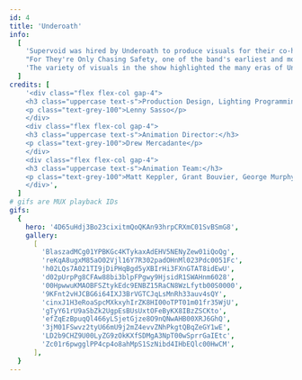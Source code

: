 ```yaml
---
id: 4
title: 'Underoath'
info:
  [
    'Supervoid was hired by Underoath to produce visuals for their co-headlining tour with The Ghost Inside. With a setlist spanning their entire career, we integrated themes from the visual branding of each album to transport the crowd through the many eras of their music. From haunted houses and desert landscapes for Define The Great Line, to colorful geometry and paper collages for Lost In The Sound Of Separation, to retro futurism and CRT glitch art for Voyeurist',
    "For They're Only Chasing Safety, one of the band's earliest and most beloved albums, we used live cameras to capture the band and their audience, uniting them on screen. This footage was heavily treated with Notch and cut to timecode, creating a dynamic and immersive experience.",
    'The variety of visuals in the show highlighted the many eras of Underoath, each bringing its own strengths and character from a long career of powerful heavy music.',
  ]
credits: [
    '<div class="flex flex-col gap-4">
    <h3 class="uppercase text-s">Production Design, Lighting Programming:</h3>
    <p class="text-grey-100">Lenny Sasso</p>
    </div>
    <div class="flex flex-col gap-4">
    <h3 class="uppercase text-s">Animation Director:</h3>
    <p class="text-grey-100">Drew Mercadante</p>
    </div>
    <div class="flex flex-col gap-4">
    <h3 class="uppercase text-s">Animation Team:</h3>
    <p class="text-grey-100">Matt Keppler, Grant Bouvier, George Murphy, Kenn Koubeck, John Egan</p>
    </div>',
  ]
# gifs are MUX playback IDs
gifs:
  {
    hero: '4D65uHdj3Bo23cixitmQoQKAn93hrpCRXmC01SvBSmG8',
    gallery:
      [
        'BlaszadMCg01YPBKGc4KTykaxAdEHV5NENyZew01iQoQg',
        'reKqA8ugxM85aO02Vjl16Y7R302padOHnMl023Pdc0051Fc',
        'h02LQs7A021TI9jDiPHqBgd5yXBIrHi3FXnGTAT8idEwU',
        'd02pUrpPg8CFAw88bi3blpFPgwy9HjsidR1SWAHnm6028',
        '00HpwwuKMAOBFSZtykEdc9ENBZ15RaCN8WzLfytb00S0000',
        '9KFnt2vHJCBG6i64IXJ3BrVGTCJqLsMnRh33auv4sQY',
        'cinxJ1H3eRoaSpcMXkxyhIrZK8HI00oTPT01m01fr35WjU',
        'gTyY61rU9aSbZk2UgpEsBUsUxtOFeByKX8IBzZSCKto',
        'efZqEzBpuqQl466yLSjetGjze8O9nQNwAHB00XRJ6GhQ',
        '3jM01FSwvz2tyU66mU9j2mZ4evvZNhPkgtQBqZeGY1wE',
        'LD2b9CHZ9U00LyZG9zOkKXfSDMgA3NpT00wSprrGaIEtc',
        'Zc01r6pwgglPP4cp4o8ahMpS1SzNibd4IHbEQlc00HwCM',
      ],
  }
---
```

